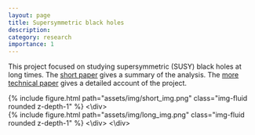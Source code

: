 ```yaml
---
layout: page
title: Supersymmetric black holes
description: 
category: research
importance: 1
---
```


This project focused on studying supersymmetric (SUSY) black holes at long times. The [short paper](https://arxiv.org/abs/2207.00407) gives a summary of the analysis. The [more technical paper](https://arxiv.org/abs/2207.00407) gives a detailed account of the project.

<div class="row">
    <div class="col-sm mt-3 mt-md-0">
        {% include figure.html path="assets/img/short_img.png" class="img-fluid rounded z-depth-1" %}
    <\div>  
    <div class="col-sm mt-3 mt-md-0">
        {% include figure.html path="assets/img/long_img.png" class="img-fluid rounded z-depth-1" %}
    <\div>
<\div>        

   

